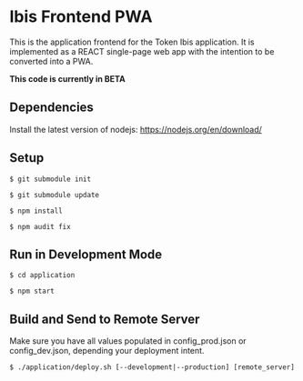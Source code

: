 # Ibis Frontend PWA

This is the application frontend for the Token Ibis application. It is
implemented as a REACT single-page web app with the intention to be
converted into a PWA.

__This code is currently in BETA__

## Dependencies

Install the latest version of nodejs: https://nodejs.org/en/download/

## Setup

`$ git submodule init`

`$ git submodule update`

`$ npm install`

`$ npm audit fix`

## Run in Development Mode

`$ cd application`

`$ npm start`

## Build and Send to Remote Server

Make sure you have all values populated in config_prod.json or
config_dev.json, depending your deployment intent.

`$ ./application/deploy.sh [--development|--production] [remote_server]`

